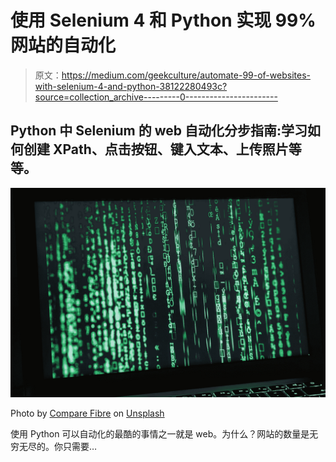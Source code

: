 # 使用 Selenium 4 和 Python 实现 99%网站的自动化

> 原文：<https://medium.com/geekculture/automate-99-of-websites-with-selenium-4-and-python-38122280493c?source=collection_archive---------0----------------------->

## Python 中 Selenium 的 web 自动化分步指南:学习如何创建 XPath、点击按钮、键入文本、上传照片等等。

![](img/d91929285c809ebca2e9a97bd1741682.png)

Photo by [Compare Fibre](https://unsplash.com/@comparefibre) on [Unsplash](https://unsplash.com/photos/tiSE_paTt0A)

使用 Python 可以自动化的最酷的事情之一就是 web。为什么？网站的数量是无穷无尽的。你只需要…